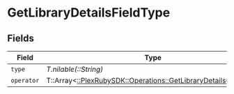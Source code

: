 # GetLibraryDetailsFieldType


## Fields

| Field                                                                                                                  | Type                                                                                                                   | Required                                                                                                               | Description                                                                                                            | Example                                                                                                                |
| ---------------------------------------------------------------------------------------------------------------------- | ---------------------------------------------------------------------------------------------------------------------- | ---------------------------------------------------------------------------------------------------------------------- | ---------------------------------------------------------------------------------------------------------------------- | ---------------------------------------------------------------------------------------------------------------------- |
| `type`                                                                                                                 | *T.nilable(::String)*                                                                                                  | :heavy_minus_sign:                                                                                                     | N/A                                                                                                                    | resolution                                                                                                             |
| `operator`                                                                                                             | T::Array<[::PlexRubySDK::Operations::GetLibraryDetailsOperator](../../models/operations/getlibrarydetailsoperator.md)> | :heavy_minus_sign:                                                                                                     | N/A                                                                                                                    |                                                                                                                        |